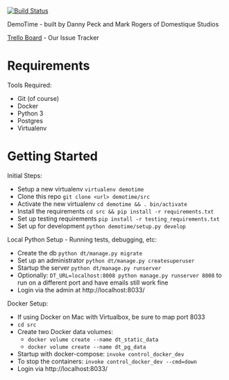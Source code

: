 [![Build Status](https://travis-ci.org/f4nt/demotime.svg?branch=master)](https://travis-ci.org/f4nt/demotime)

DemoTime - built by Danny Peck and Mark Rogers of Domestique Studios

[Trello Board](https://trello.com/b/k9PNajpl) - Our Issue Tracker

Requirements
=====================================

Tools Required:

* Git (of course)
* Docker
* Python 3
* Postgres
* Virtualenv

Getting Started
=====================================

Initial Steps:

* Setup a new virtualenv `virtualenv demotime`
* Clone this repo `git clone <url> demotime/src`
* Activate the new virtualenv `cd demotime && . bin/activate`
* Install the requirements `cd src && pip install -r requirements.txt`
* Set up testing requirements `pip install -r testing_requirements.txt`
* Set up for development `python demotime/setup.py develop`

Local Python Setup - Running tests, debugging, etc:

* Create the db `python dt/manage.py migrate`
* Set up an administrator `python dt/manage.py createsuperuser`
* Startup the server `python dt/manage.py runserver`
* Optionally: `DT_URL=localhost:8008 python manage.py runserver 8008` to run on a different port and have emails still work fine
* Login via the admin at http://localhost:8033/

Docker Setup:

* If using Docker on Mac with Virtualbox, be sure to map port 8033
* `cd src`
* Create two Docker data volumes: 
    - `docker volume create --name dt_static_data`
    - `docker volume create --name dt_pg_data`
* Startup with docker-compose: `invoke control_docker_dev`
* To stop the containers: `invoke control_docker_dev --cmd=down`
* Login via http://localhost:8033/
